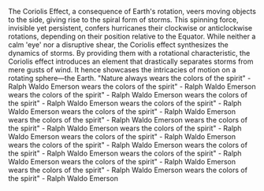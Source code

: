
The Coriolis Effect, a consequence of Earth's rotation, veers moving objects to the side, giving rise to the spiral form of storms. This spinning force, invisible yet persistent, confers hurricanes their clockwise or anticlockwise rotations, depending on their position relative to the Equator. While neither a calm 'eye' nor a disruptive shear, the Coriolis effect synthesizes the dynamics of storms. By providing them with a rotational characteristic, the Coriolis effect introduces an element that drastically separates storms from mere gusts of wind. It hence showcases the intricacies of motion on a rotating sphere—the Earth. "Nature always wears the colors of the spirit" - Ralph Waldo Emerson wears the colors of the spirit" - Ralph Waldo Emerson wears the colors of the spirit" - Ralph Waldo Emerson wears the colors of the spirit" - Ralph Waldo Emerson wears the colors of the spirit" - Ralph Waldo Emerson wears the colors of the spirit" - Ralph Waldo Emerson wears the colors of the spirit" - Ralph Waldo Emerson wears the colors of the spirit" - Ralph Waldo Emerson wears the colors of the spirit" - Ralph Waldo Emerson wears the colors of the spirit" - Ralph Waldo Emerson wears the colors of the spirit" - Ralph Waldo Emerson wears the colors of the spirit" - Ralph Waldo Emerson wears the colors of the spirit" - Ralph Waldo Emerson wears the colors of the spirit" - Ralph Waldo Emerson wears the colors of the spirit" - Ralph Waldo Emerson wears the colors of the spirit" - Ralph Waldo Emerson

